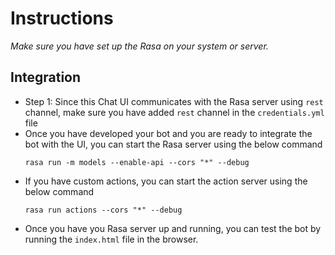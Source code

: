 # Instructions

*Make sure you have set up the Rasa on your system or server.*

## Integration

- Step 1: Since this Chat UI communicates with the Rasa server using `rest` channel, make sure you have added `rest` channel in the `credentials.yml` file
- Once you have developed your bot and you are ready to integrate the bot with the UI, you can start the Rasa server using the below command
  ```
  rasa run -m models --enable-api --cors "*" --debug
  ```
- If you have custom actions, you can start the action server using the below command
    ```
    rasa run actions --cors "*" --debug
    ```
- Once you have you Rasa server up and running, you can test the bot by running the `index.html` file in the browser.